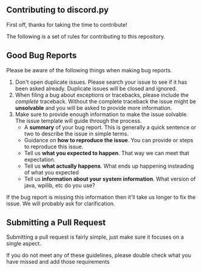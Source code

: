 ## Contributing to discord.py

First off, thanks for taking the time to contribute!

The following is a set of rules for contributing to this repository.

## Good Bug Reports

Please be aware of the following things when making bug reports.

1. Don't open duplicate issues. Please search your issue to see if it has been asked already. Duplicate issues will be closed and ignored.
2. When filing a bug about exceptions or tracebacks, please include the *complete* traceback. Without the complete traceback the issue might be **unsolvable** and you will be asked to provide more information.
3. Make sure to provide enough information to make the issue solvable. The issue template will guide through the process.
    - A **summary** of your bug report. This is generally a quick sentence or two to describe the issue in simple terms.
    - Guidance on **how to reproduce the issue**. You can provide or steps to reproduce this issue.
    - Tell us **what you expected to happen**. That way we can meet that expectation.
    - Tell us **what actually happens**. What ends up happening insteading of what you expected
    - Tell us **information about your system information**. What version of java, wpilib, etc do you use?

If the bug report is missing this information then it'll take us longer to fix the issue. We will probably ask for clarification.

## Submitting a Pull Request

Submitting a pull request is fairly simple, just make sure it focuses on a single aspect.


If you do not meet any of these guidelines, please double check what you have missed and add those requirements
